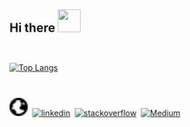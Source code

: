 ## Hi there <img src="https://media.tenor.com/images/3b388fe03da271d2674faf85eb7c3fcd/tenor.gif" width=40 height=40 />  

</br>

[![Top Langs](https://github-readme-stats.vercel.app/api/top-langs/?username=keoabetswe&layout=compact&count-private=true&theme=dark&hide=html,css,hack)](https://github.com/keoabetswe/github-readme-stats)

</br>

[<img src='https://raw.githubusercontent.com/iconic/open-iconic/master/svg/globe.svg' alt='Personal Website' height='32' target="_blank">][1]&nbsp;
[<img src='https://cdn.jsdelivr.net/npm/simple-icons@3.0.1/icons/linkedin.svg' alt='linkedin' height='32' target="_blank">][2]&nbsp;
[<img src='https://cdn.jsdelivr.net/npm/simple-icons@3.0.1/icons/stackoverflow.svg' alt='stackoverflow' height='32' target="_blank">][3]&nbsp;
[<img src='https://cdn.jsdelivr.net/npm/simple-icons@3.0.1/icons/medium.svg' alt='Medium' height='32' target="_blank">][4]

[1]: https://keo-nthite.herokuapp.com/
[2]: https://www.linkedin.com/in/keoabetswe-nthite/
[3]: https://stackoverflow.com/users/8661915/keo
[4]: https://medium.com/@keonthite

